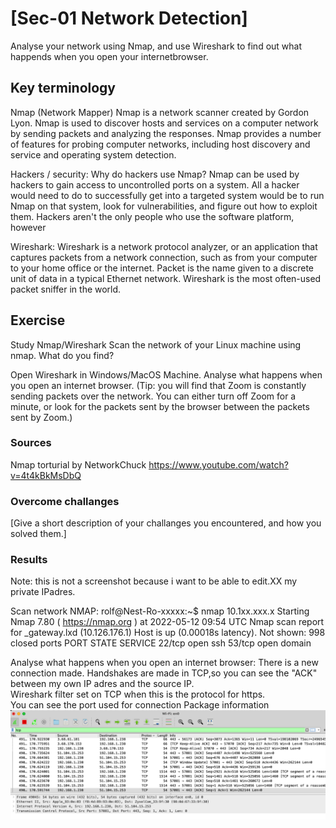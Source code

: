 # [Sec-01 Network Detection]
Analyse your network using Nmap, and use Wireshark to find out what happends when you open your internetbrowser. 

## Key terminology
Nmap (Network Mapper)
Nmap is a network scanner created by Gordon Lyon. Nmap is used to discover hosts and services on a computer network by sending packets and analyzing the responses. Nmap provides a number of features for probing computer networks, including host discovery and service and operating system detection.

Hackers / security:
Why do hackers use Nmap?
Nmap can be used by hackers to gain access to uncontrolled ports on a system. All a hacker would need to do to successfully get into a targeted system would be to run Nmap on that system, look for vulnerabilities, and figure out how to exploit them. Hackers aren't the only people who use the software platform, however

Wireshark:
Wireshark is a network protocol analyzer, or an application that captures packets from a network connection, such as from your computer to your home office or the internet. Packet is the name given to a discrete unit of data in a typical Ethernet network. Wireshark is the most often-used packet sniffer in the world.

## Exercise
Study Nmap/Wireshark
Scan the network of your Linux machine using nmap. What do you find?

Open Wireshark in Windows/MacOS Machine. Analyse what happens when you open an internet browser. (Tip: you will find that Zoom is constantly sending packets over the network. You can either turn off Zoom for a minute, or look for the packets sent by the browser between the packets sent by Zoom.)



### Sources
Nmap torturial by NetworkChuck
https://www.youtube.com/watch?v=4t4kBkMsDbQ

### Overcome challanges
[Give a short description of your challanges you encountered, and how you solved them.]

### Results
Note: this is not a screenshot because i want to be able to edit.XX my private IPadres.

Scan network NMAP: 
rolf@Nest-Ro-xxxxx:~$ nmap 10.1xx.xxx.x
Starting Nmap 7.80 ( https://nmap.org ) at 2022-05-12 09:54 UTC
Nmap scan report for _gateway.lxd (10.126.176.1)
Host is up (0.00018s latency).
Not shown: 998 closed ports
PORT   STATE SERVICE
22/tcp open  ssh
53/tcp open  domain

Analyse what happens when you open an internet browser:
There is a new connection made. 
Handshakes are made in TCP,so you can see the "ACK" between my own IP adres and the source IP.   
Wireshark filter set on TCP when this is the protocol for https.   
You can see the port used for connection
Package information
![screenwire](../00_includes/Wiresharksecurity1.png)


